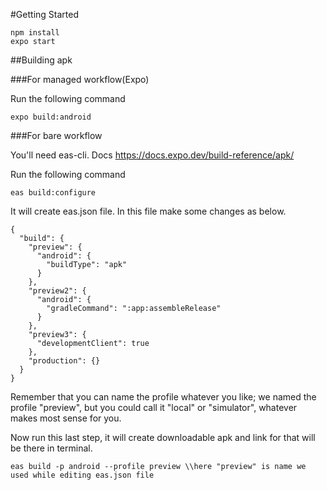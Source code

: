 #Getting Started

```
npm install
expo start
```

##Building apk

###For managed workflow(Expo)

Run the following command

```
expo build:android
```

###For bare workflow

You'll need eas-cli. Docs https://docs.expo.dev/build-reference/apk/

Run the following command

```
eas build:configure
```

It will create eas.json file. In this file make some changes as below.

```
{
  "build": {
    "preview": {
      "android": {
        "buildType": "apk"
      }
    },
    "preview2": {
      "android": {
        "gradleCommand": ":app:assembleRelease"
      }
    },
    "preview3": {
      "developmentClient": true
    },
    "production": {}
  }
}
```

Remember that you can name the profile whatever you like; we named the profile "preview", but you could call it "local" or "simulator", whatever makes most sense for you.

Now run this last step, it will create downloadable apk and link for that will be there in terminal.

```
eas build -p android --profile preview \\here "preview" is name we used while editing eas.json file
```
